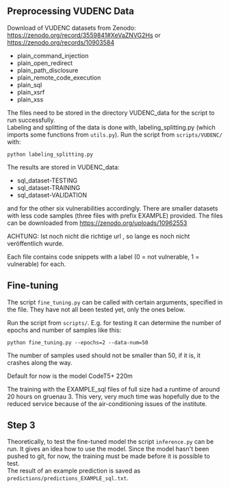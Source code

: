 ## Preprocessing VUDENC Data
Download of VUDENC datasets from Zenodo:   
https://zenodo.org/record/3559841#XeVaZNVG2Hs or    https://zenodo.org/records/10903584
* plain_command_injection   
* plain_open_redirect   
* plain_path_disclosure   
* plain_remote_code_execution  
* plain_sql   
* plain_xsrf   
* plain_xss   


The files need to be stored in the directory VUDENC_data for the script to run successfully.   
Labeling and splitting of the data is done with¸ labeling_splitting.py (which imports some functions from `utils.py`).
Run the script from `scripts/VUDENC/` with:  

`python labeling_splitting.py`  

The results are stored in VUDENC_data:  

* sql_dataset-TESTING  
* sql_dataset-TRAINING  
* sql_dataset-VALIDATION    

and for the other six vulnerabilities accordingly. There are smaller datasets with less code samples (three files with prefix EXAMPLE) provided. The files can be downloaded from
https://zenodo.org/uploads/10962553   

ACHTUNG: Ist noch nicht die richtige url , so lange es noch nicht veröffentlich wurde.

Each file contains code snippets with a label (0 = not vulnerable, 1 = vulnerable) for each.





## Fine-tuning

The script `fine_tuning.py` can be called with certain arguments, specified in the file. They have not all been tested yet, only the ones below.  

Run the script from `scripts/`.
E.g. for testing it can determine the number of epochs and number of samples like this:  

`python fine_tuning.py --epochs=2 --data-num=50`  

The number of samples used should not be smaller than 50, if it is, it crashes along the way. 

Default for now is the model CodeT5+ 220m

The training with the EXAMPLE_sql files of full size had a runtime of around 20 hours on  gruenau 3. This very, very much time was hopefully due to the reduced service because of the air-conditioning issues of the institute.

## Step 3
 
Theoretically, to test the fine-tuned model the script `inference.py` can be run. It gives an idea how to use the model. Since the model hasn't been pushed to git, for now, the training must be made before it is possible to test.  
The result of an example prediction is saved as `predictions/predictions_EXAMPLE_sql.txt`.

